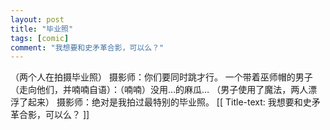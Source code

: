 ```yaml
---
layout: post
title: "毕业照"
tags: [comic]
comment: "我想要和史矛革合影，可以么？"
---
```

（两个人在拍摄毕业照）
摄影师：你们要同时跳才行。
一个带着巫师帽的男子（走向他们，并喃喃自语）：（喃喃）没用…的麻瓜…
（男子使用了魔法，两人漂浮了起来）
摄影师：绝对是我拍过最特别的毕业照。
[[ Title-text: 我想要和史矛革合影，可以么？ ]]